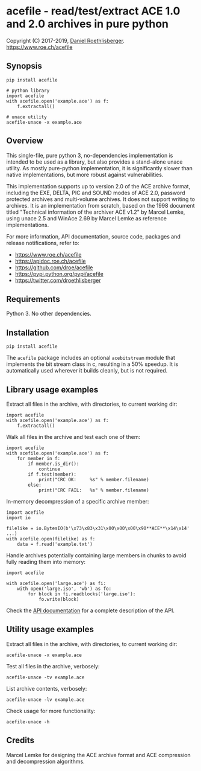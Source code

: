 # acefile - read/test/extract ACE 1.0 and 2.0 archives in pure python
Copyright (C) 2017-2019, [Daniel Roethlisberger](//daniel.roe.ch/).  
https://www.roe.ch/acefile  


## Synopsis

    pip install acefile

    # python library
    import acefile
    with acefile.open('example.ace') as f:
        f.extractall()

    # unace utility
    acefile-unace -x example.ace


## Overview

This single-file, pure python 3, no-dependencies implementation is intended
to be used as a library, but also provides a stand-alone unace utility.
As mostly pure-python implementation, it is significantly slower than
native implementations, but more robust against vulnerabilities.

This implementation supports up to version 2.0 of the ACE archive format,
including the EXE, DELTA, PIC and SOUND modes of ACE 2.0, password protected
archives and multi-volume archives.  It does not support writing to archives.
It is an implementation from scratch, based on the 1998 document titled
"Technical information of the archiver ACE v1.2" by Marcel Lemke, using
unace 2.5 and WinAce 2.69 by Marcel Lemke as reference implementations.

For more information, API documentation, source code, packages and release
notifications, refer to:

- https://www.roe.ch/acefile
- https://apidoc.roe.ch/acefile
- https://github.com/droe/acefile
- https://pypi.python.org/pypi/acefile
- https://twitter.com/droethlisberger


## Requirements

Python 3.  No other dependencies.


## Installation

    pip install acefile

The `acefile` package includes an optional `acebitstream` module that
implements the bit stream class in c, resulting in a 50% speedup.
It is automatically used wherever it builds cleanly, but is not required.


## Library usage examples

Extract all files in the archive, with directories, to current working dir:

    import acefile
    with acefile.open('example.ace') as f:
        f.extractall()

Walk all files in the archive and test each one of them:

    import acefile
    with acefile.open('example.ace') as f:
        for member in f:
            if member.is_dir():
                continue
            if f.test(member):
                print("CRC OK:     %s" % member.filename)
            else:
                print("CRC FAIL:   %s" % member.filename)

In-memory decompression of a specific archive member:

    import acefile
    import io

    filelike = io.BytesIO(b'\x73\x83\x31\x00\x00\x00\x90**ACE**\x14\x14' ...)
    with acefile.open(filelike) as f:
        data = f.read('example.txt')

Handle archives potentially containing large members in chunks to avoid fully
reading them into memory:

    import acefile

    with acefile.open('large.ace') as fi:
        with open('large.iso', 'wb') as fo:
            for block in fi.readblocks('large.iso'):
                fo.write(block)

Check the [API documentation](https://apidoc.roe.ch/acefile) for a complete
description of the API.


## Utility usage examples

Extract all files in the archive, with directories, to current working dir:

    acefile-unace -x example.ace

Test all files in the archive, verbosely:

    acefile-unace -tv example.ace

List archive contents, verbosely:

    acefile-unace -lv example.ace

Check usage for more functionality:

    acefile-unace -h


## Credits

Marcel Lemke for designing the ACE archive format and ACE compression and
decompression algorithms.


